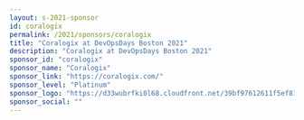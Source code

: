 ```yaml
---
layout: s-2021-sponsor
id: coralogix
permalink: /2021/sponsors/coralogix
title: "Coralogix at DevOpsDays Boston 2021"
description: "Coralogix at DevOpsDays Boston 2021"
sponsor_id: "coralogix"
sponsor_name: "Coralogix"
sponsor_link: "https://coralogix.com/"
sponsor_level: "Platinum"
sponsor_logo: "https://d33wubrfki0l68.cloudfront.net/39bf97612611f5ef81068d966ce8ed55e2344b4e/3a491/img/sponsors/coralogix.png"
sponsor_social: ""
---
```

  
